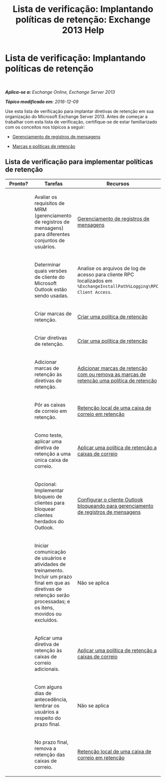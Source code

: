 ﻿---
title: 'Lista de verificação: Implantando políticas de retenção: Exchange 2013 Help'
TOCTitle: 'Lista de verificação: Implantando políticas de retenção'
ms:assetid: 59e299fd-b6a8-48f5-88ae-dc20dbe32e90
ms:mtpsurl: https://technet.microsoft.com/pt-br/library/Ee364743(v=EXCHG.150)
ms:contentKeyID: 50485648
ms.date: 05/22/2018
mtps_version: v=EXCHG.150
ms.translationtype: MT
---

# Lista de verificação: Implantando políticas de retenção

 

_**Aplica-se a:** Exchange Online, Exchange Server 2013_

_**Tópico modificado em:** 2016-12-09_

Use esta lista de verificação para implantar diretivas de retenção em sua organização do Microsoft Exchange Server 2013. Antes de começar a trabalhar com esta lista de verificação, certifique-se de estar familiarizado com os conceitos nos tópicos a seguir:

  - [Gerenciamento de registros de mensagens](messaging-records-management-exchange-2013-help.md)

  - [Marcas e políticas de retenção](retention-tags-and-retention-policies-exchange-2013-help.md)

## Lista de verificação para implementar políticas de retenção


<table>
<colgroup>
<col style="width: 33%" />
<col style="width: 33%" />
<col style="width: 33%" />
</colgroup>
<thead>
<tr class="header">
<th>Pronto?</th>
<th>Tarefas</th>
<th>Recursos</th>
</tr>
</thead>
<tbody>
<tr class="odd">
<td><p> </p></td>
<td><p>Avaliar os requisitos de MRM (gerenciamento de registros de mensagens) para diferentes conjuntos de usuários.</p></td>
<td><p><a href="messaging-records-management-exchange-2013-help.md">Gerenciamento de registros de mensagens</a></p></td>
</tr>
<tr class="even">
<td><p><strong> </strong></p></td>
<td><p>Determinar quais versões de cliente do Microsoft Outlook estão sendo usadas.</p></td>
<td><p>Analise os arquivos de log de acesso para cliente RPC localizados em <code>%ExchangeInstallPath%Logging\RPC Client Access</code>.</p></td>
</tr>
<tr class="odd">
<td><p> </p></td>
<td><p>Criar marcas de retenção.</p></td>
<td><p><a href="create-a-retention-policy-exchange-2013-help.md">Criar uma política de retenção</a></p></td>
</tr>
<tr class="even">
<td><p><strong> </strong></p></td>
<td><p>Criar diretivas de retenção.</p></td>
<td><p><a href="create-a-retention-policy-exchange-2013-help.md">Criar uma política de retenção</a></p></td>
</tr>
<tr class="odd">
<td><p> </p></td>
<td><p>Adicionar marcas de retenção às diretivas de retenção.</p></td>
<td><p><a href="add-retention-tags-to-or-remove-retention-tags-from-a-retention-policy-exchange-2013-help.md">Adicionar marcas de retenção com ou remova as marcas de retenção uma política de retenção</a></p></td>
</tr>
<tr class="even">
<td><p><strong> </strong></p></td>
<td><p>Pôr as caixas de correio em retenção.</p></td>
<td><p><a href="place-a-mailbox-on-retention-hold-exchange-2013-help.md">Retenção local de uma caixa de correio em retenção</a></p></td>
</tr>
<tr class="odd">
<td><p> </p></td>
<td><p>Como teste, aplicar uma diretiva de retenção a uma única caixa de correio.</p></td>
<td><p><a href="apply-a-retention-policy-to-mailboxes-exchange-2013-help.md">Aplicar uma política de retenção a caixas de correio</a></p></td>
</tr>
<tr class="even">
<td><p><strong> </strong></p></td>
<td><p>Opcional: Implementar bloqueio de clientes para bloquear clientes herdados do Outlook.</p></td>
<td><p><a href="configure-outlook-client-blocking-exchange-2013-help.md">Configurar o cliente Outlook bloqueando para gerenciamento de registros de mensagens</a></p></td>
</tr>
<tr class="odd">
<td><p> </p></td>
<td><p>Iniciar comunicação de usuários e atividades de treinamento. Incluir um prazo final em que as diretivas de retenção serão processadas; e os itens, movidos ou excluídos.</p></td>
<td><p>Não se aplica</p></td>
</tr>
<tr class="even">
<td><p><strong> </strong></p></td>
<td><p>Aplicar uma diretiva de retenção às caixas de correio adicionais.</p></td>
<td><p><a href="apply-a-retention-policy-to-mailboxes-exchange-2013-help.md">Aplicar uma política de retenção a caixas de correio</a></p></td>
</tr>
<tr class="odd">
<td><p> </p></td>
<td><p>Com alguns dias de antecedência, lembrar os usuários a respeito do prazo final.</p></td>
<td><p>Não se aplica</p></td>
</tr>
<tr class="even">
<td><p><strong> </strong></p></td>
<td><p>No prazo final, remova a retenção das caixas de correio.</p></td>
<td><p><a href="place-a-mailbox-on-retention-hold-exchange-2013-help.md">Retenção local de uma caixa de correio em retenção</a></p></td>
</tr>
</tbody>
</table>

